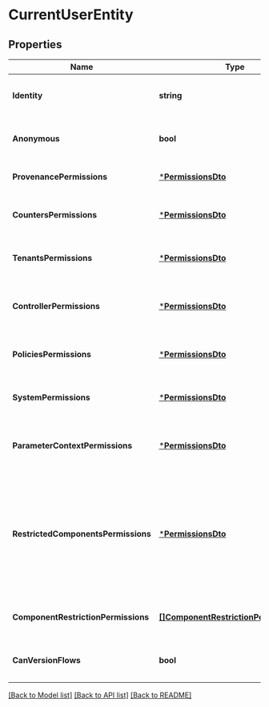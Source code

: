 # CurrentUserEntity

## Properties
Name | Type | Description | Notes
------------ | ------------- | ------------- | -------------
**Identity** | **string** | The user identity being serialized. | [optional] [default to null]
**Anonymous** | **bool** | Whether the current user is anonymous. | [optional] [default to null]
**ProvenancePermissions** | [***PermissionsDto**](PermissionsDTO.md) | Permissions for querying provenance. | [optional] [default to null]
**CountersPermissions** | [***PermissionsDto**](PermissionsDTO.md) | Permissions for accessing counters. | [optional] [default to null]
**TenantsPermissions** | [***PermissionsDto**](PermissionsDTO.md) | Permissions for accessing tenants. | [optional] [default to null]
**ControllerPermissions** | [***PermissionsDto**](PermissionsDTO.md) | Permissions for accessing the controller. | [optional] [default to null]
**PoliciesPermissions** | [***PermissionsDto**](PermissionsDTO.md) | Permissions for accessing the policies. | [optional] [default to null]
**SystemPermissions** | [***PermissionsDto**](PermissionsDTO.md) | Permissions for accessing system. | [optional] [default to null]
**ParameterContextPermissions** | [***PermissionsDto**](PermissionsDTO.md) | Permissions for accessing parameter contexts. | [optional] [default to null]
**RestrictedComponentsPermissions** | [***PermissionsDto**](PermissionsDTO.md) | Permissions for accessing restricted components. Note: the read permission are not used and will always be false. | [optional] [default to null]
**ComponentRestrictionPermissions** | [**[]ComponentRestrictionPermissionDto**](ComponentRestrictionPermissionDTO.md) | Permissions for specific component restrictions. | [optional] [default to null]
**CanVersionFlows** | **bool** | Whether the current user can version flows. | [optional] [default to null]

[[Back to Model list]](../pkg/nifi/README.md#documentation-for-models) [[Back to API list]](../pkg/nifi/README.md#documentation-for-api-endpoints) [[Back to README]](../pkg/nifi/README.md)


